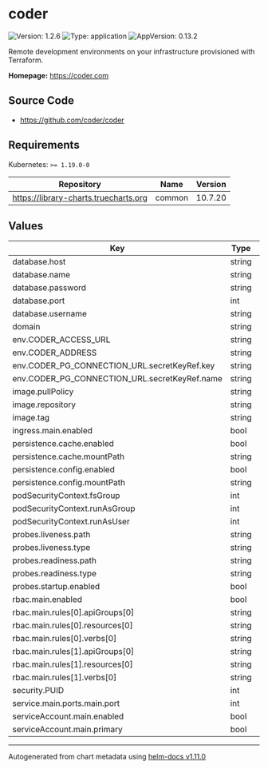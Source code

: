 # coder

![Version: 1.2.6](https://img.shields.io/badge/Version-1.2.6-informational?style=flat-square) ![Type: application](https://img.shields.io/badge/Type-application-informational?style=flat-square) ![AppVersion: 0.13.2](https://img.shields.io/badge/AppVersion-0.13.2-informational?style=flat-square)

Remote development environments on your infrastructure provisioned with Terraform.

**Homepage:** <https://coder.com>

## Source Code

* <https://github.com/coder/coder>

## Requirements

Kubernetes: `>= 1.19.0-0`

| Repository | Name | Version |
|------------|------|---------|
| https://library-charts.truecharts.org | common | 10.7.20 |

## Values

| Key | Type | Default | Description |
|-----|------|---------|-------------|
| database.host | string | `"postgres"` |  |
| database.name | string | `"coder"` |  |
| database.password | string | `"coder"` |  |
| database.port | int | `5432` |  |
| database.username | string | `"coder"` |  |
| domain | string | `""` |  |
| env.CODER_ACCESS_URL | string | `"{{ .Values.domain }}"` |  |
| env.CODER_ADDRESS | string | `"0.0.0.0:8080"` |  |
| env.CODER_PG_CONNECTION_URL.secretKeyRef.key | string | `"CODER_PG_CONNECTION_URL"` |  |
| env.CODER_PG_CONNECTION_URL.secretKeyRef.name | string | `"postgres-credentials"` |  |
| image.pullPolicy | string | `"IfNotPresent"` |  |
| image.repository | string | `"ghcr.io/coder/coder"` |  |
| image.tag | string | `"v0.13.2"` |  |
| ingress.main.enabled | bool | `false` |  |
| persistence.cache.enabled | bool | `true` |  |
| persistence.cache.mountPath | string | `"/home/coder/.cache/coder"` |  |
| persistence.config.enabled | bool | `true` |  |
| persistence.config.mountPath | string | `"/home/coder/.config/coderv2"` |  |
| podSecurityContext.fsGroup | int | `1000` |  |
| podSecurityContext.runAsGroup | int | `1000` |  |
| podSecurityContext.runAsUser | int | `1000` |  |
| probes.liveness.path | string | `"/api/v2/buildinfo"` |  |
| probes.liveness.type | string | `"HTTP"` |  |
| probes.readiness.path | string | `"/api/v2/buildinfo"` |  |
| probes.readiness.type | string | `"HTTP"` |  |
| probes.startup.enabled | bool | `false` |  |
| rbac.main.enabled | bool | `true` |  |
| rbac.main.rules[0].apiGroups[0] | string | `""` |  |
| rbac.main.rules[0].resources[0] | string | `"pods"` |  |
| rbac.main.rules[0].verbs[0] | string | `"*"` |  |
| rbac.main.rules[1].apiGroups[0] | string | `""` |  |
| rbac.main.rules[1].resources[0] | string | `"persistentvolumeclaims"` |  |
| rbac.main.rules[1].verbs[0] | string | `"*"` |  |
| security.PUID | int | `1000` |  |
| service.main.ports.main.port | int | `8080` |  |
| serviceAccount.main.enabled | bool | `true` |  |
| serviceAccount.main.primary | bool | `true` |  |

----------------------------------------------
Autogenerated from chart metadata using [helm-docs v1.11.0](https://github.com/norwoodj/helm-docs/releases/v1.11.0)
